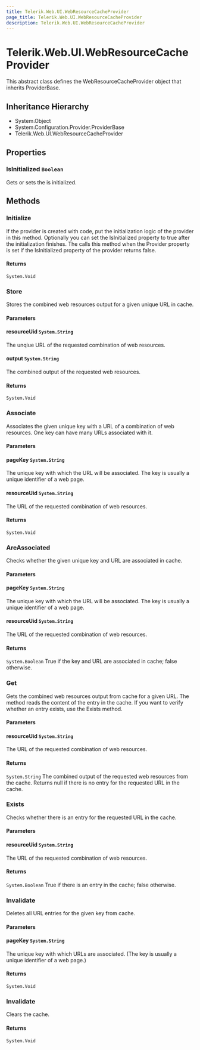 ```yaml
---
title: Telerik.Web.UI.WebResourceCacheProvider
page_title: Telerik.Web.UI.WebResourceCacheProvider
description: Telerik.Web.UI.WebResourceCacheProvider
---
```


# Telerik.Web.UI.WebResourceCacheProvider

This abstract class defines the WebResourceCacheProvider object that 
            inherits ProviderBase.

## Inheritance Hierarchy

* System.Object
* System.Configuration.Provider.ProviderBase
* Telerik.Web.UI.WebResourceCacheProvider

## Properties

###  IsInitialized `Boolean`

Gets or sets the is initialized.

## Methods

###  Initialize

If the provider is created with code, put the initialization logic of the provider in this method.
            Optionally you can set the IsInitialized property to true after the initialization finishes.
            The  calls this method when the Provider property is set 
            if the IsInitialized property of the provider returns false.

#### Returns

`System.Void` 

###  Store

Stores the combined web resources output for a given unique URL in cache.

#### Parameters

#### resourceUid `System.String`

The unqiue URL of the requested combination of web resources.

#### output `System.String`

The combined output of the requested web resources.

#### Returns

`System.Void` 

###  Associate

Associates the given unique key with a URL of a combination of web resources.
            One key can have many URLs associated with it.

#### Parameters

#### pageKey `System.String`

The unique key with which the URL will be associated. The key is usually a unique identifier of a web page.

#### resourceUid `System.String`

The URL of the requested combination of web resources.

#### Returns

`System.Void` 

###  AreAssociated

Checks whether the given unique key and URL are associated in cache.

#### Parameters

#### pageKey `System.String`

The unique key with which the URL will be associated. The key is usually a unique identifier of a web page.

#### resourceUid `System.String`

The URL of the requested combination of web resources.

#### Returns

`System.Boolean` True if the key and URL are associated in cache; false otherwise.

###  Get

Gets the combined web resources output from cache for a given URL.
            The method reads the content of the entry in the cache. If you want to verify whether an entry exists, use the Exists method.

#### Parameters

#### resourceUid `System.String`

The URL of the requested combination of web resources.

#### Returns

`System.String` The combined output of the requested web resources from the cache. 
            Returns null if there is no entry for the requested URL in the cache.

###  Exists

Checks whether there is an entry for the requested URL in the cache.

#### Parameters

#### resourceUid `System.String`

The URL of the requested combination of web resources.

#### Returns

`System.Boolean` True if there is an entry in the cache; false otherwise.

###  Invalidate

Deletes all URL entries for the given key from cache.

#### Parameters

#### pageKey `System.String`

The unique key with which URLs are associated.
            (The key is usually a unique identifier of a web page.)

#### Returns

`System.Void` 

###  Invalidate

Clears the cache.

#### Returns

`System.Void` 


